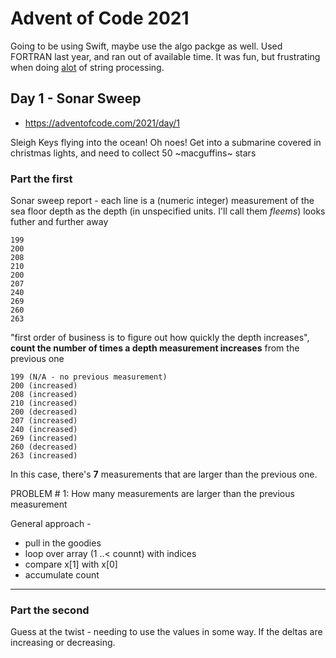 # Advent of Code 2021

Going to be using Swift, maybe use the algo packge as well.  Used FORTRAN last year,
and ran out of available time.  It was fun, but frustrating when doing [alot](http://hyperboleandahalf.blogspot.com/2010/04/alot-is-better-than-you-at-everything.html)
of string processing.


## Day 1 - Sonar Sweep

* https://adventofcode.com/2021/day/1

Sleigh Keys flying into the ocean!  Oh noes!  Get into a submarine covered in
christmas lights, and need to collect 50 ~macguffins~ stars

### Part the first

Sonar sweep report - each line is a (numeric integer) measurement of the sea
floor depth as the depth (in unspecified units.  I'll call them _fleems_)
 looks futher and further away

```
199
200
208
210
200
207
240
269
260
263
```

"first order of business is to figure out how quickly the depth increases",
**count the number of times a depth measurement increases** from the previous
one

```
199 (N/A - no previous measurement)
200 (increased)
208 (increased)
210 (increased)
200 (decreased)
207 (increased)
240 (increased)
269 (increased)
260 (decreased)
263 (increased)
```

In this case, there's **7** measurements that are larger than the previous one.

PROBLEM # 1: How many measurements are larger than the previous measurement

General approach - 

* pull in the goodies
* loop over array (1 ..< counnt) with indices
* compare x[1] with x[0]
* accumulate count

----------

### Part the second

Guess at the twist - needing to use the values in some way.  If the deltas are
increasing or decreasing.